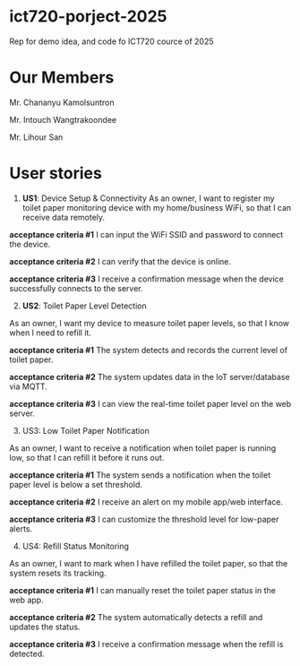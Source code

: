 # ict720-porject-2025
Rep for demo idea, and code fo ICT720 cource of 2025

# Our Members
Mr. Chananyu Kamolsuntron 

Mr. Intouch Wangtrakoondee

Mr. Lihour San

# User stories 
1. **US1**: Device Setup & Connectivity
As an owner, I want to register my toilet paper monitoring device with my home/business WiFi, so that I can receive data remotely.

**acceptance criteria #1**
I can input the WiFi SSID and password to connect the device.

**acceptance criteria #2**
I can verify that the device is online.

**acceptance criteria #3**
I receive a confirmation message when the device successfully connects to the server.

2. **US2**: Toilet Paper Level Detection

As an owner, I want my device to measure toilet paper levels, so that I know when I need to refill it.

**acceptance criteria #1**
The system detects and records the current level of toilet paper.

**acceptance criteria #2**
The system updates data in the IoT server/database via MQTT.

**acceptance criteria #3**
I can view the real-time toilet paper level on the web server.

3. US3: Low Toilet Paper Notification

As an owner, I want to receive a notification when toilet paper is running low, so that I can refill it before it runs out.

**acceptance criteria #1**
The system sends a notification when the toilet paper level is below a set threshold.

**acceptance criteria #2**
I receive an alert on my mobile app/web interface.

**acceptance criteria #3**
I can customize the threshold level for low-paper alerts.

4. US4: Refill Status Monitoring

As an owner, I want to mark when I have refilled the toilet paper, so that the system resets its tracking.

**acceptance criteria #1**
I can manually reset the toilet paper status in the web app.

**acceptance criteria #2**
The system automatically detects a refill and updates the status.

**acceptance criteria #3**
I receive a confirmation message when the refill is detected.
